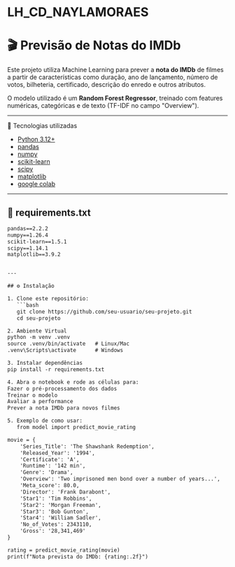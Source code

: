 # LH_CD_NAYLAMORAES

# 🎬 Previsão de Notas do IMDb

Este projeto utiliza Machine Learning para prever a **nota do IMDb** de filmes a partir de características como duração, ano de lançamento, número de votos, bilheteria, certificado, descrição do enredo e outros atributos.

O modelo utilizado é um **Random Forest Regressor**, treinado com features numéricas, categóricas e de texto (TF-IDF no campo "Overview").

---

 🚀 Tecnologias utilizadas

- [Python 3.12+](https://www.python.org/)
- [pandas](https://pandas.pydata.org/)
- [numpy](https://numpy.org/)
- [scikit-learn](https://scikit-learn.org/stable/)
- [scipy](https://scipy.org/)
- [matplotlib](https://matplotlib.org/) 
- [google colab](https://colab.google/)

  
---

## 📄 requirements.txt

```txt
pandas==2.2.2
numpy==1.26.4
scikit-learn==1.5.1
scipy==1.14.1
matplotlib==3.9.2


---

## ⚙️ Instalação

1. Clone este repositório:
   ```bash
   git clone https://github.com/seu-usuario/seu-projeto.git
   cd seu-projeto

2. Ambiente Virtual
python -m venv .venv
source .venv/bin/activate   # Linux/Mac
.venv\Scripts\activate      # Windows

3. Instalar dependências
pip install -r requirements.txt

4. Abra o notebook e rode as células para:
Fazer o pré-processamento dos dados
Treinar o modelo
Avaliar a performance
Prever a nota IMDb para novos filmes

5. Exemplo de como usar:
   from model import predict_movie_rating

movie = {
    'Series_Title': 'The Shawshank Redemption',
    'Released_Year': '1994',
    'Certificate': 'A',
    'Runtime': '142 min',
    'Genre': 'Drama',
    'Overview': 'Two imprisoned men bond over a number of years...',
    'Meta_score': 80.0,
    'Director': 'Frank Darabont',
    'Star1': 'Tim Robbins',
    'Star2': 'Morgan Freeman',
    'Star3': 'Bob Gunton',
    'Star4': 'William Sadler',
    'No_of_Votes': 2343110,
    'Gross': '28,341,469'
}

rating = predict_movie_rating(movie)
print(f"Nota prevista do IMDb: {rating:.2f}")

   






